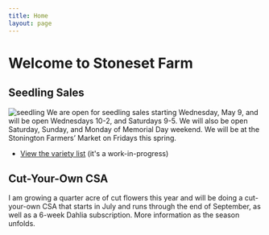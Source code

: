 ```yaml
---
title: Home
layout: page
---
```

# Welcome to Stoneset Farm
## Seedling Sales
![seedling](../assets/images/seedling-400.jpg)
We are open for seedling sales starting Wednesday, May 9, and will be open Wednesdays 10-2, and Saturdays 9-5. We will also be open Saturday, Sunday, and Monday of Memorial Day weekend. We will be at the Stonington Farmers’ Market on Fridays this spring. 

* [View the variety list](https://docs.google.com/document/d/1hokT20-DOiCzJk0jXILHkg_kjQ0xzQq65AMgC7nXAhg/edit) (it's a work-in-progress)

## Cut-Your-Own CSA
I am growing a quarter acre of cut flowers this year and will be doing a cut-your-own CSA that starts in July and runs through the end of September, as well as a 6-week Dahlia subscription. More information as the season unfolds.

